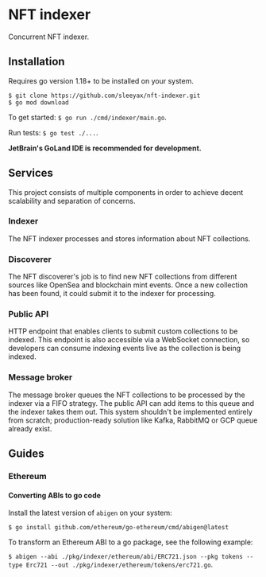 # NFT indexer
Concurrent NFT indexer.

## Installation
Requires go version 1.18+ to be installed on your system.

```
$ git clone https://github.com/sleeyax/nft-indexer.git
$ go mod download
```

To get started: `$ go run ./cmd/indexer/main.go`.

Run tests: `$ go test ./...`.

**JetBrain's GoLand IDE is recommended for development.**

## Services
This project consists of multiple components in order to achieve decent scalability and separation of concerns.

### Indexer
The NFT indexer processes and stores information about NFT collections.

### Discoverer
The NFT discoverer's job is to find new NFT collections from different sources like OpenSea and blockchain mint events.
Once a new collection has been found, it could submit it to the indexer for processing.

### Public API
HTTP endpoint that enables clients to submit custom collections to be indexed. 
This endpoint is also accessible via a WebSocket connection, so developers can consume indexing events live as the collection is being indexed. 

### Message broker
The message broker queues the NFT collections to be processed by the indexer via a FIFO strategy. 
The public API can add items to this queue and the indexer takes them out. 
This system shouldn't be implemented entirely from scratch; production-ready solution like Kafka, RabbitMQ or GCP queue already exist.

## Guides
### Ethereum
#### Converting ABIs to go code
Install the latest version of `abigen` on your system:

```
$ go install github.com/ethereum/go-ethereum/cmd/abigen@latest
```

To transform an Ethereum ABI to a go package, see the following example:

`$ abigen --abi ./pkg/indexer/ethereum/abi/ERC721.json --pkg tokens --type Erc721 --out ./pkg/indexer/ethereum/tokens/erc721.go`.

